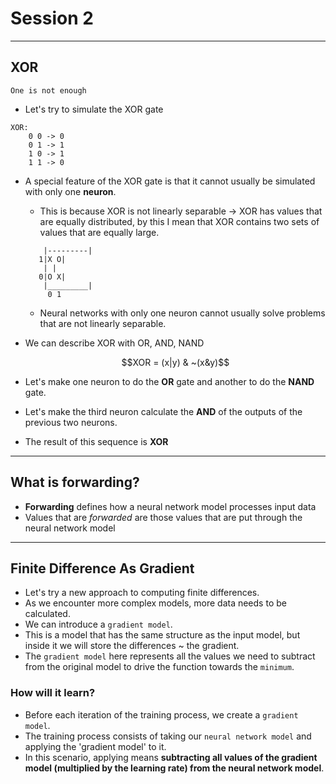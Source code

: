 # Session 2

---

## XOR
```
One is not enough
```

* Let's try to simulate the XOR gate 
```
XOR:
    0 0 -> 0
    0 1 -> 1
    1 0 -> 1
    1 1 -> 0
```
* A special feature of the XOR gate is that it cannot usually be simulated with only one **neuron**.
    * This is because XOR is not linearly separable -> XOR has values that are equally distributed, by this I mean that XOR contains two sets of values that are equally large.
    ```
        |---------|
       1|X O|
        | |
       0|O X|
        |_________|
         0 1
    ```
    * Neural networks with only one neuron cannot usually solve problems that are not linearly separable.

* We can describe XOR with OR, AND, NAND
    ```math
    XOR = (x|y) & ~(x&y)
    ```
* Let's make one neuron to do the **OR** gate and another to do the **NAND** gate.
* Let's make the third neuron calculate the **AND** of the outputs of the previous two neurons.
* The result of this sequence is **XOR**

--- 

## What is forwarding?
* **Forwarding** defines how a neural network model processes input data
* Values that are *forwarded* are those values that are put through the neural network model

---

## Finite Difference As Gradient 
* Let's try a new approach to computing finite differences.
* As we encounter more complex models, more data needs to be calculated.
* We can introduce a `gradient model`.
* This is a model that has the same structure as the input model, but inside it we will store the differences ~ the gradient.
* The `gradient model` here represents all the values we need to subtract from the original model to drive the function towards the `minimum`.

### How will it learn?
* Before each iteration of the training process, we create a `gradient model`.
* The training process consists of taking our `neural network model` and applying the 'gradient model' to it.
* In this scenario, applying means **subtracting all values of the gradient model (multiplied by the learning rate) from the neural network model**.
